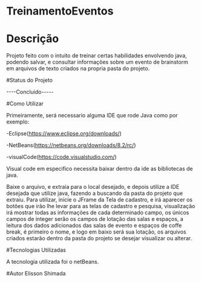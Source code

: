 # TreinamentoEventos

# Descrição
Projeto feito com o intuito de treinar certas habilidades envolvendo java, podendo salvar, e consultar informações sobre um evento de brainstorm em arquivos de texto criados na propria pasta do projeto.

#Status do Projeto

----Concluido-----


#Como Utilizar

Primeiramente, será necessario alguma IDE que rode Java como por exemplo:

-Eclipse(https://www.eclipse.org/downloads/)

-NetBeans(https://netbeans.org/downloads/8.2/rc/)

-visualCode(https://code.visualstudio.com/)

Visual code em especifico necessita baixar dentro da ide as bibliotecas de java.

Baixe o arquivo, e extraia para o local desejado, e depois utilize a IDE desejada que utilize java, fazendo a buscando da pasta do projeto que extraiu.
Para utilizar, inicie o JFrame da Tela de cadastro, e irá aparecer os botões que irão lhe levar para as telas de cadastro e pesquisa, visualização irá mostrar todas as informações de cada determinado campo, os únicos campos de integer serão os campos de lotação das salas e espaços, a leitura dos dados adicionados das salas de evento e espaços de coffe break, é primeiro o nome, e logo em baixo será sua lotação, os arquivos criados estarão dentro da pasta do projeto se desejar visualizar ou alterar.

#Tecnologias Utilizadas

A tecnologia utilizada foi o netBeans.

#Autor
Elisson Shimada
